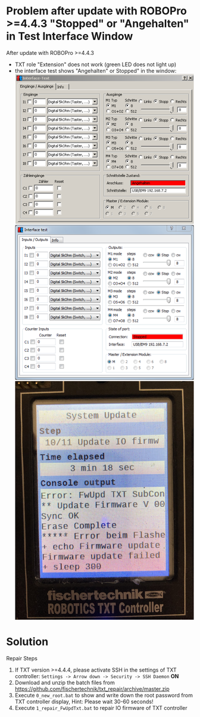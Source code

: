 # Problem after update with ROBOPro >=4.4.3 "Stopped" or "Angehalten" in Test Interface Window
After update with ROBOPro >=4.4.3
- TXT role "Extension" does not work (green LED does not light up)
- the interface test shows "Angehalten" or Stopped" in the window:
![interfacetest](interfacetest.PNG)
![interfacetest](interfacetest_en.PNG)
![TXT Display](TXT_Update_10_11.png)

# Solution
Repair Steps
1. If TXT version >=4.4.4, please activate SSH in the settings of TXT controller: `Settings -> Arrow down -> Security -> SSH Daemon` **ON**
2. Download and unzip the batch files from https://github.com/fischertechnik/txt_repair/archive/master.zip
3. Execute `0_new_root.bat` to show and write down the root password from TXT controller display, Hint: Please wait 30-60 seconds!
4. Execute `1_repair_FwUpdTxt.bat` to repair IO firmware of TXT controller

